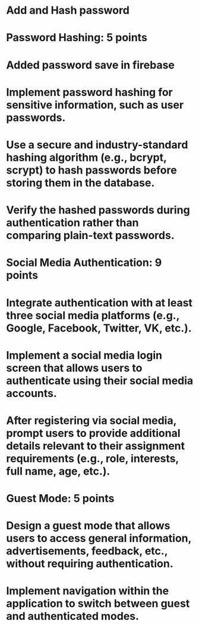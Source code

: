 # Add and Hash password 
# Password Hashing: 5 points
# Added password save in firebase

# Implement password hashing for sensitive information, such as user passwords.
# Use a secure and industry-standard hashing algorithm (e.g., bcrypt, scrypt) to hash passwords before storing them in the database.


# Verify the hashed passwords during authentication rather than comparing plain-text passwords.


# Social Media Authentication: 9 points
#  Integrate authentication with at least three social media platforms (e.g., Google, Facebook, Twitter, VK, etc.).
# Implement a social media login screen that allows users to authenticate using their social media accounts.
# After registering via social media, prompt users to provide additional details relevant to their assignment requirements (e.g., role, interests, full name, age, etc.).
# Guest Mode: 5 points
# Design a guest mode that allows users to access general information, advertisements, feedback, etc., without requiring authentication.
# Implement navigation within the application to switch between guest and authenticated modes.